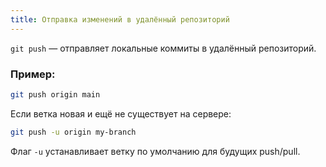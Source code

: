 ```yaml
---
title: Отправка изменений в удалённый репозиторий
---
```


`git push` — отправляет локальные коммиты в удалённый репозиторий.

### Пример:

```bash
git push origin main
```

Если ветка новая и ещё не существует на сервере:

```bash
git push -u origin my-branch
```

Флаг `-u` устанавливает ветку по умолчанию для будущих push/pull.
